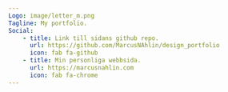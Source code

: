 ```yaml
---
Logo: image/letter_m.png
Tagline: My portfolio.
Social:
    - title: Link till sidans github repo.
      url: https://github.com/MarcusNAhlin/design_portfolio
      icon: fab fa-github
    - title: Min personliga webbsida.
      url: https://marcusnahlin.com
      icon: fab fa-chrome
---
```

